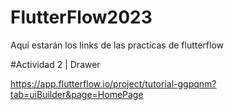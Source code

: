 # FlutterFlow2023
Aquí estarán los links de las practicas de flutterflow

#Actividad 2 | Drawer

https://app.flutterflow.io/project/tutorial-ggpqnm?tab=uiBuilder&page=HomePage
